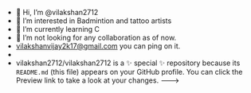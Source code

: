 - 👋 Hi, I’m @vilakshan2712
- 👀 I’m interested in Badmintion and tattoo artists
- 🌱 I’m currently learning C
- 💞️ I’m not looking for any collaboration as of now.
-    vilakshanvijay2k17@gmail.com you can ping on it.
-  
-  vilakshan2712/vilakshan2712 is a ✨ special ✨ repository because its `README.md` (this file) appears on your GitHub profile.
You can click the Preview link to take a look at your changes.
--->
